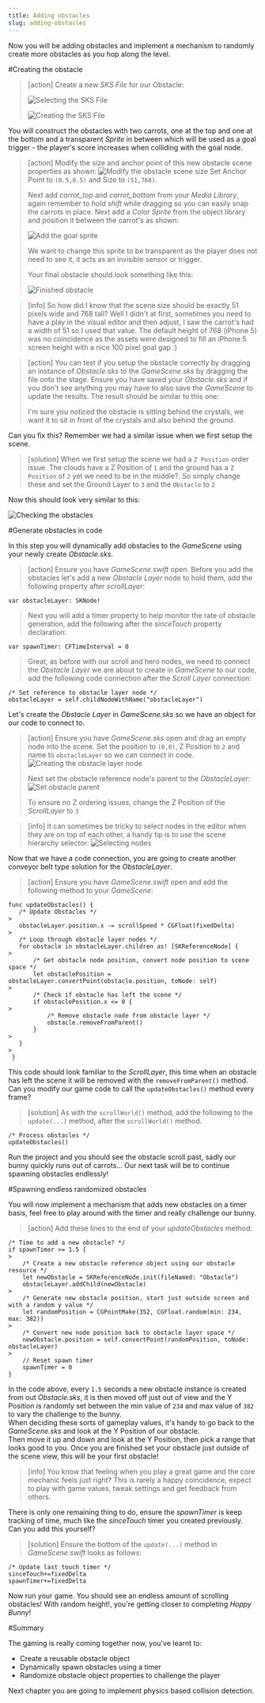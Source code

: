 ```yaml
---
title: Adding obstacles
slug: adding-obstacles
---
```


Now you will be adding obstacles and implement a mechanism to randomly create more obstacles as you hop along the level.

#Creating the obstacle

> [action]
> Create a new *SKS File* for our Obstacle:
>
> ![Selecting the SKS File](../Tutorial-Images/xcode_add_sks.png)
>
> ![Creating the SKS File](../Tutorial-Images/xcode_add_sks_hero.png)

You will construct the obstacles with two carrots, one at the top and one at the bottom and a transparent *Sprite* in between which will be used as a goal trigger - the player's score increases when colliding with the goal node.

> [action]
> Modify the size and anchor point of this new obstacle scene properties as shown:
> ![Modify the obstacle scene size](../Tutorial-Images/xcode_obstacle_scene_size.png)
> Set Anchor Point to `(0.5,0.5)` and Size to `(51,768)`.
>
> Next add *carrot_top* and *carrot_bottom* from your *Media Library*, again remember to *hold shift* while dragging
> so you can easily snap the carrots in place.
> Next add a *Color Sprite* from the object library and position it between the carrot's as shown:
>
> ![Add the goal sprite](../Tutorial-Images/xcode_obstacle_goal_sprite.png)
>
> We want to change this sprite to be transparent as the player does not need to see it, it acts as an invisible sensor or trigger.
>
> Your final obstacle should look something like this:
>
> ![Finished obstacle](../Tutorial-Images/xcode_obstacle_sks.png)

<!-- -->

> [info]
>So how did I know that the scene size should be exactly 51 pixels wide and 768 tall? Well I didn't at first, sometimes you
>need to have a play in the visual editor and then adjust, I saw the carrot's had a width of 51 so I used that value.
> The default height of 768 (iPhone 5) was no coincidence as the assets were designed to fill an iPhone 5 screen height  with a nice 100 pixel goal gap :)

> [action]
> You can test if you setup the obstacle correctly by dragging an instance of *Obstacle.sks* to the *GameScene.sks* by dragging the file onto the stage. Ensure you have saved your *Obstacle.sks* and if you don't see anything you may have to also save the *GameScene* to update the results. The result should be similar to this one:
>
> I'm sure you noticed the obstacle is sitting behind the crystals, we want it to sit in front of the crystals and also behind the ground.  
<!-- -->

Can you fix this? Remember we had a similar issue when we first setup the scene.

> [solution]
> When we first setup the scene we had a `Z Position` order issue.  The clouds have a Z Position of `1` and the ground has
> a `Z Position` of `2` yet we need to be in the middle?. So simply change these and set the Ground Layer to `3` and the `Obstacle`
> to `2`

Now this should look very similar to this:

![Checking the obstacles](../Tutorial-Images/xcode_obstacle_added_gamescene.png)


#Generate obstacles in code

In this step you will dynamically add obstacles to the *GameScene* using your newly create *Obstacle.sks*.

> [action]
> Ensure you have *GameScene.swift* open.
> Before you add the obstacles let's add a new *Obstacle Layer* node to hold them, add the following property after
> *scrollLayer*:
>
```
var obstacleLayer: SKNode!
```
> Next you will add a timer property to help monitor the rate of obstacle generation, add the following after the *sinceTouch* property
> declaration:
>
```
var spawnTimer: CFTimeInterval = 0
```
> Great, as before with our scroll and hero nodes, we need to connect the *Obstacle Layer* we are about to create in *GameScene* to our code, add the following code connection after the *Scroll Layer* connection:
>
```
/* Set reference to obstacle layer node */
obstacleLayer = self.childNodeWithName("obstacleLayer")
```

Let's create the *Obstacle Layer* in *GameScene.sks* so we have an object for our code to connect to.

> [action]
> Ensure you have *GameScene.sks* open and drag an empty node into the scene.
> Set the position to `(0,0)`, Z Position to `2` and name to `obstacleLayer` so we can connect in code.
> ![Creating the obstacle layer node](../Tutorial-Images/xcode_add_obstacle_layer.png)
>
> Next set the obstacle reference node's parent to the *ObstacleLayer*:
> ![Set obstacle parent](../Tutorial-Images/xcode_obstacle_modify_parent.png)
>
> To ensure no Z ordering issues, change the Z Position of the *ScrollLayer* to `3`

<!-- -->

> [info]
> It can sometimes be tricky to select nodes in the editor when they are on top of each other, a handy tip is to use the scene
> hierarchy selector:
> ![Selecting nodes](../Tutorial-Images/xcode_node_selection_tip.png)
>

Now that we have a code connection, you are going to create another conveyor belt type solution for the *ObstacleLayer*.

> [action]
> Ensure you have *GameScene.swift* open and add the following method to your *GameScene*:
>
```
func updateObstacles() {
   /* Update Obstacles */
>
   obstacleLayer.position.x -= scrollSpeed * CGFloat(fixedDelta)
>
   /* Loop through obstacle layer nodes */
   for obstacle in obstacleLayer.children as! [SKReferenceNode] {
>
       /* Get obstacle node position, convert node position to scene space */
       let obstaclePosition = obstacleLayer.convertPoint(obstacle.position, toNode: self)
>
       /* Check if obstacle has left the scene */
       if obstaclePosition.x <= 0 {
>
           /* Remove obstacle node from obstacle layer */
           obstacle.removeFromParent()
       }
>
   }
>
 }
 ```

This code should look familiar to the *ScrollLayer*, this time when an obstacle has left the scene it will be removed with the
`removeFromParent()` method.
Can you modify our game code to call the `updateObstacles()` method every frame?

> [solution]
> As with the `scrollWorld()` method, add the following to the `update(...)` method, after the `scrollWorld()` method.
>
```
/* Process obstacles */
updateObstacles()
```

Run the project and you should see the obstacle scroll past, sadly our bunny quickly runs out of carrots...
Our next task will be to continue spawning obstacles endlessly!

#Spawning endless randomized obstacles

You will now implement a mechanism that adds new obstacles on a timer basis, feel free to play around with
the timer and really challenge our bunny.

> [action]
> Add these lines to the end of your *updateObstacles* method:
>
```
/* Time to add a new obstacle? */
if spawnTimer >= 1.5 {
>
    /* Create a new obstacle reference object using our obstacle resource */
    let newObstacle = SKReferenceNode.init(fileNamed: "Obstacle")
    obstacleLayer.addChild(newObstacle)
>
    /* Generate new obstacle position, start just outside screen and with a random y value */
    let randomPosition = CGPointMake(352, CGFloat.random(min: 234, max: 382))
>
    /* Convert new node position back to obstacle layer space */
    newObstacle.position = self.convertPoint(randomPosition, toNode: obstacleLayer)
>
    // Reset spawn timer
    spawnTimer = 0
}
```

In the code above, every `1.5` seconds a new obstacle instance is created from out *Obstacle.sks*, it is then moved off just out of view and the Y Position is randomly set between the min value of `234` and max value of `382` to vary the challenge to the bunny.  
When deciding these sorts of gameplay values, it's handy to go back to the *GameScene.sks* and look at the Y Position of our obstacle.  
Then move it up and down and look at the Y Position, then pick a range that looks good to you.
Once you are finished set your obstacle just outside of the scene view, this will be your first obstacle!

> [info]
> You know that feeling when you play a great game and the core mechanic feels just right? This is rarely a happy coincidence, expect
> to play with game values, tweak settings and get feedback from others.

There is only one remaining thing to do, ensure the *spawnTimer* is keep tracking of time, much like the *sinceTouch* timer you created
previously. Can you add this yourself?

> [solution]
> Ensure the bottom of the `update(...)` method in *GameScene.swift* looks as follows:
>
```
/* Update last touch timer */
sinceTouch+=fixedDelta
spawnTimer+=fixedDelta
```

Now run your game. You should see an endless amount of scrolling obstacles! With random height!, you're getting closer to completing *Hoppy Bunny*!

#Summary

The gaming is really coming together now, you've learnt to:

- Create a reusable obstacle object
- Dynamically spawn obstacles using a timer
- Randomize obstacle object properties to challenge the player

Next chapter you are going to implement physics based collision detection.
